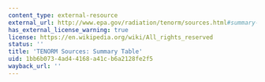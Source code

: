 ```yaml
---
content_type: external-resource
external_url: http://www.epa.gov/radiation/tenorm/sources.html#summary-table
has_external_license_warning: true
license: https://en.wikipedia.org/wiki/All_rights_reserved
status: ''
title: 'TENORM Sources: Summary Table'
uid: 1bb6b073-4ad4-4168-a41c-b6a2128fe2f5
wayback_url: ''
---
```

